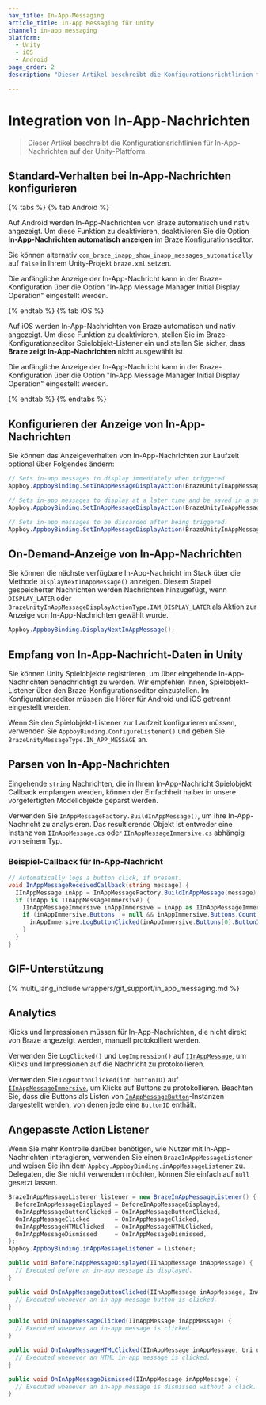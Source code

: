 ```yaml
---
nav_title: In-App-Messaging
article_title: In-App Messaging für Unity
channel: in-app messaging
platform: 
  - Unity
  - iOS
  - Android
page_order: 2
description: "Dieser Artikel beschreibt die Konfigurationsrichtlinien für In-App-Nachrichten auf der Unity-Plattform."

---
```


# Integration von In-App-Nachrichten

> Dieser Artikel beschreibt die Konfigurationsrichtlinien für In-App-Nachrichten auf der Unity-Plattform.

## Standard-Verhalten bei In-App-Nachrichten konfigurieren

{% tabs %}
{% tab Android %}

Auf Android werden In-App-Nachrichten von Braze automatisch und nativ angezeigt. Um diese Funktion zu deaktivieren, deaktivieren Sie die Option **In-App-Nachrichten automatisch anzeigen** im Braze Konfigurationseditor.

Sie können alternativ `com_braze_inapp_show_inapp_messages_automatically` auf `false` in Ihrem Unity-Projekt `braze.xml` setzen.

Die anfängliche Anzeige der In-App-Nachricht kann in der Braze-Konfiguration über die Option "In-App Message Manager Initial Display Operation" eingestellt werden.

{% endtab %}
{% tab iOS %}

Auf iOS werden In-App-Nachrichten von Braze automatisch und nativ angezeigt. Um diese Funktion zu deaktivieren, stellen Sie im Braze-Konfigurationseditor Spielobjekt-Listener ein und stellen Sie sicher, dass **Braze zeigt In-App-Nachrichten** nicht ausgewählt ist.

Die anfängliche Anzeige der In-App-Nachricht kann in der Braze-Konfiguration über die Option "In-App Message Manager Initial Display Operation" eingestellt werden.

{% endtab %}
{% endtabs %}

## Konfigurieren der Anzeige von In-App-Nachrichten

Sie können das Anzeigeverhalten von In-App-Nachrichten zur Laufzeit optional über Folgendes ändern:

```csharp
// Sets in-app messages to display immediately when triggered.
Appboy.AppboyBinding.SetInAppMessageDisplayAction(BrazeUnityInAppMessageDisplayActionType.IAM_DISPLAY_NOW);

// Sets in-app messages to display at a later time and be saved in a stack.
Appboy.AppboyBinding.SetInAppMessageDisplayAction(BrazeUnityInAppMessageDisplayActionType.IAM_DISPLAY_LATER);

// Sets in-app messages to be discarded after being triggered.
Appboy.AppboyBinding.SetInAppMessageDisplayAction(BrazeUnityInAppMessageDisplayActionType.IAM_DISCARD);
```

## On-Demand-Anzeige von In-App-Nachrichten

Sie können die nächste verfügbare In-App-Nachricht im Stack über die Methode `DisplayNextInAppMessage()` anzeigen. Diesem Stapel gespeicherter Nachrichten werden Nachrichten hinzugefügt, wenn `DISPLAY_LATER` oder `BrazeUnityInAppMessageDisplayActionType.IAM_DISPLAY_LATER` als Aktion zur Anzeige von In-App-Nachrichten gewählt wurde.

```csharp
Appboy.AppboyBinding.DisplayNextInAppMessage();
```

## Empfang von In-App-Nachricht-Daten in Unity

Sie können Unity Spielobjekte registrieren, um über eingehende In-App-Nachrichten benachrichtigt zu werden. Wir empfehlen Ihnen, Spielobjekt-Listener über den Braze-Konfigurationseditor einzustellen. Im Konfigurationseditor müssen die Hörer für Android und iOS getrennt eingestellt werden.

Wenn Sie den Spielobjekt-Listener zur Laufzeit konfigurieren müssen, verwenden Sie `AppboyBinding.ConfigureListener()` und geben Sie `BrazeUnityMessageType.IN_APP_MESSAGE` an.

## Parsen von In-App-Nachrichten

Eingehende `string` Nachrichten, die in Ihrem In-App-Nachricht Spielobjekt Callback empfangen werden, können der Einfachheit halber in unsere vorgefertigten Modellobjekte geparst werden.

Verwenden Sie `InAppMessageFactory.BuildInAppMessage()`, um Ihre In-App-Nachricht zu analysieren. Das resultierende Objekt ist entweder eine Instanz von [`IInAppMessage.cs`](https://github.com/braze-inc/braze-unity-sdk/blob/18cb8ee89f1841c576eb954793edb6e06f9130b4/Assets/Plugins/Appboy/Models/InAppMessage/IInAppMessage.cs) oder [`IInAppMessageImmersive.cs`](https://github.com/braze-inc/braze-unity-sdk/blob/18cb8ee89f1841c576eb954793edb6e06f9130b4/Assets/Plugins/Appboy/Models/InAppMessage/IInAppMessageImmersive.cs) abhängig von seinem Typ.

### Beispiel-Callback für In-App-Nachricht

```csharp
// Automatically logs a button click, if present.
void InAppMessageReceivedCallback(string message) {
  IInAppMessage inApp = InAppMessageFactory.BuildInAppMessage(message);
  if (inApp is IInAppMessageImmersive) {
    IInAppMessageImmersive inAppImmersive = inApp as IInAppMessageImmersive;
    if (inAppImmersive.Buttons != null && inAppImmersive.Buttons.Count > 0) {
      inAppImmersive.LogButtonClicked(inAppImmersive.Buttons[0].ButtonID);
    }
  }
}
```

## GIF-Unterstützung

{% multi_lang_include wrappers/gif_support/in_app_messaging.md %}

## Analytics

Klicks und Impressionen müssen für In-App-Nachrichten, die nicht direkt von Braze angezeigt werden, manuell protokolliert werden.

Verwenden Sie `LogClicked()` und `LogImpression()` auf [`IInAppMessage`](https://github.com/braze-inc/braze-unity-sdk/blob/18cb8ee89f1841c576eb954793edb6e06f9130b4/Assets/Plugins/Appboy/Models/InAppMessage/IInAppMessage.cs), um Klicks und Impressionen auf die Nachricht zu protokollieren.

Verwenden Sie `LogButtonClicked(int buttonID)` auf [`IInAppMessageImmersive`](https://github.com/braze-inc/braze-unity-sdk/blob/18cb8ee89f1841c576eb954793edb6e06f9130b4/Assets/Plugins/Appboy/Models/InAppMessage/IInAppMessageImmersive.cs), um Klicks auf Buttons zu protokollieren. Beachten Sie, dass die Buttons als Listen von [`InAppMessageButton`](https://github.com/braze-inc/braze-unity-sdk/blob/18cb8ee89f1841c576eb954793edb6e06f9130b4/Assets/Plugins/Appboy/Models/InAppMessage/InAppMessageButton.cs)-Instanzen dargestellt werden, von denen jede eine `ButtonID` enthält.

## Angepasste Action Listener

Wenn Sie mehr Kontrolle darüber benötigen, wie Nutzer mit In-App-Nachrichten interagieren, verwenden Sie einen `BrazeInAppMessageListener` und weisen Sie ihn dem `Appboy.AppboyBinding.inAppMessageListener` zu. Delegaten, die Sie nicht verwenden möchten, können Sie einfach auf `null` gesetzt lassen.

```csharp
BrazeInAppMessageListener listener = new BrazeInAppMessageListener() {
  BeforeInAppMessageDisplayed = BeforeInAppMessageDisplayed,
  OnInAppMessageButtonClicked = OnInAppMessageButtonClicked,
  OnInAppMessageClicked       = OnInAppMessageClicked,
  OnInAppMessageHTMLClicked   = OnInAppMessageHTMLClicked,
  OnInAppMessageDismissed     = OnInAppMessageDismissed,
};
Appboy.AppboyBinding.inAppMessageListener = listener;

public void BeforeInAppMessageDisplayed(IInAppMessage inAppMessage) {
  // Executed before an in-app message is displayed.
}

public void OnInAppMessageButtonClicked(IInAppMessage inAppMessage, InAppMessageButton inAppMessageButton) {
  // Executed whenever an in-app message button is clicked.
}

public void OnInAppMessageClicked(IInAppMessage inAppMessage) {
  // Executed whenever an in-app message is clicked.
}

public void OnInAppMessageHTMLClicked(IInAppMessage inAppMessage, Uri uri) {
  // Executed whenever an HTML in-app message is clicked.
}

public void OnInAppMessageDismissed(IInAppMessage inAppMessage) {
  // Executed whenever an in-app message is dismissed without a click.
}
```

